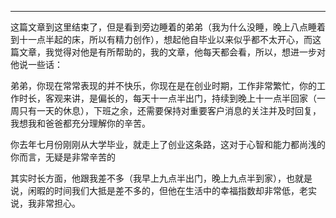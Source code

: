 ***

这篇文章到这里结束了，但是看到旁边睡着的弟弟（我为什么没睡，晚上八点睡着到十一点半起的床，所以有精力创作），想起他自毕业以来似乎都不太开心，而这篇文章，我觉得对他是有所帮助的，我的文章，他每天都会看，所以，想进一步对他说一些话：

弟弟，你现在常常表现的并不快乐，你现在是在创业时期，工作非常繁忙，你的工作时长，客观来讲，是偏长的，每天十一点半出门，持续到晚上十一点半回家（一周只有一天的休息），下班之余，还需要保持对重要客户消息的关注并及时回复，我想我和爸爸都充分理解你的辛苦。

你去年七月份刚刚从大学毕业，就走上了创业这条路，这对于心智和能力都尚浅的你而言，无疑是非常辛苦的

其实时长方面，他跟我差不多（我早上九点半出门，晚上九点半到家），也就是说，闲暇的时间我们大抵是差不多的，但他在生活中的幸福指数却非常低，老实说，我非常担心。
